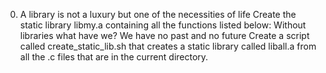 0. A library is not a luxury but one of the necessities of life
Create the static library libmy.a containing all the functions listed below:
Without libraries what have we? We have no past and no future
Create a script called create_static_lib.sh that creates a static library called liball.a from all the .c files that are in the current directory.
